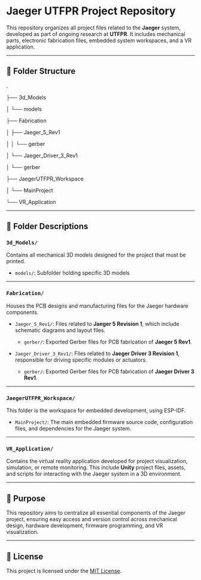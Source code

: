 # Jaeger UTFPR Project Repository

This repository organizes all project files related to the **Jaeger** system, developed as part of ongoing research at **UTFPR**. It includes mechanical parts, electronic fabrication files, embedded system workspaces, and a VR application.

---

## 📂 Folder Structure

.

├── 3d_Models

│   └── models

├── Fabrication

│   ├── Jaeger_5_Rev1

│   │   └── gerber

│   └── Jaeger_Driver_3_Rev1

│       └── gerber

├── JaegerUTFPR_Workspace

│   └── MainProject

└── VR_Application



---

## 📁 Folder Descriptions

### `3d_Models/`
Contains all mechanical 3D models designed for the project that must be printed.

- `models/`: Subfolder holding specific 3D models

---

### `Fabrication/`
Houses the PCB designs and manufacturing files for the Jaeger hardware components.

- `Jaeger_5_Rev1/`: Files related to **Jaeger 5 Revision 1**, which include schematic diagrams and layout files.
  - `gerber/`: Exported Gerber files for PCB fabrication of **Jaeger 5 Rev1**.
  
- `Jaeger_Driver_3_Rev1/`: Files related to **Jaeger Driver 3 Revision 1**, responsible for driving specific modules or actuators.
  - `gerber/`: Exported Gerber files for PCB fabrication of **Jaeger Driver 3 Rev1**.

---

### `JaegerUTFPR_Workspace/`
This folder is the workspace for embedded development, using ESP-IDF.

- `MainProject/`: The main embedded firmware source code, configuration files, and dependencies for the Jaeger system.

---

### `VR_Application/`

Contains the virtual reality application developed for project visualization, simulation, or remote monitoring. This include **Unity** project files, assets, and scripts for interacting with the Jaeger system in a 3D environment.

---

## 🚀 Purpose
This repository aims to centralize all essential components of the Jaeger project, ensuring easy access and version control across mechanical design, hardware development, firmware programming, and VR visualization.

---

## 📝 License

This project is licensed under the [MIT License](LICENSE).

